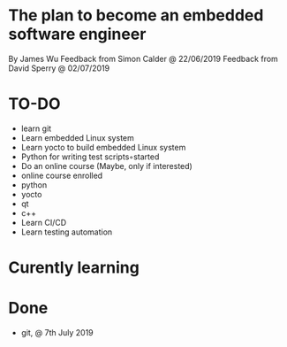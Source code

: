 # The plan to become an embedded software engineer
By James Wu
Feedback from Simon Calder @ 22/06/2019
Feedback from David Sperry @ 02/07/2019

# TO-DO
- learn git
- Learn embedded Linux system
- Learn yocto to build embedded Linux system
- Python for writing test scripts◦started
- Do an online course (Maybe, only if interested)
- online course enrolled
 - python
 - yocto
 - qt
 - c++
- Learn CI/CD
- Learn testing automation

# Curently learning

# Done
- git, @ 7th July 2019
